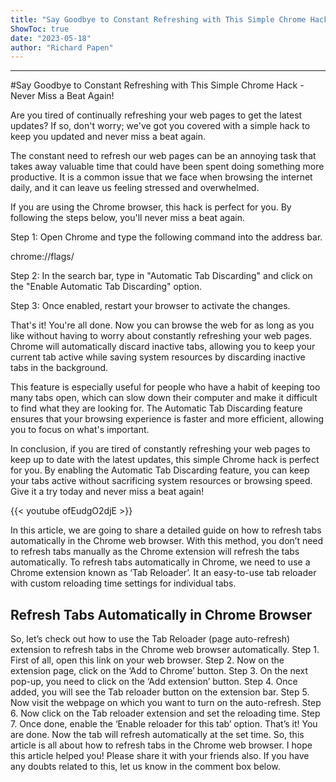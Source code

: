 ```yaml
---
title: "Say Goodbye to Constant Refreshing with This Simple Chrome Hack - Never Miss a Beat Again!"
ShowToc: true 
date: "2023-05-18"
author: "Richard Papen"
---
```

*****
#Say Goodbye to Constant Refreshing with This Simple Chrome Hack - Never Miss a Beat Again!

Are you tired of continually refreshing your web pages to get the latest updates? If so, don't worry; we've got you covered with a simple hack to keep you updated and never miss a beat again.

The constant need to refresh our web pages can be an annoying task that takes away valuable time that could have been spent doing something more productive. It is a common issue that we face when browsing the internet daily, and it can leave us feeling stressed and overwhelmed.

If you are using the Chrome browser, this hack is perfect for you. By following the steps below, you'll never miss a beat again.

Step 1: Open Chrome and type the following command into the address bar.

chrome://flags/

Step 2: In the search bar, type in "Automatic Tab Discarding" and click on the "Enable Automatic Tab Discarding" option.

Step 3: Once enabled, restart your browser to activate the changes.

That's it! You're all done. Now you can browse the web for as long as you like without having to worry about constantly refreshing your web pages. Chrome will automatically discard inactive tabs, allowing you to keep your current tab active while saving system resources by discarding inactive tabs in the background.

This feature is especially useful for people who have a habit of keeping too many tabs open, which can slow down their computer and make it difficult to find what they are looking for. The Automatic Tab Discarding feature ensures that your browsing experience is faster and more efficient, allowing you to focus on what's important.

In conclusion, if you are tired of constantly refreshing your web pages to keep up to date with the latest updates, this simple Chrome hack is perfect for you. By enabling the Automatic Tab Discarding feature, you can keep your tabs active without sacrificing system resources or browsing speed. Give it a try today and never miss a beat again!

{{< youtube ofEudgO2djE >}} 



In this article, we are going to share a detailed guide on how to refresh tabs automatically in the Chrome web browser. With this method, you don’t need to refresh tabs manually as the Chrome extension will refresh the tabs automatically.
To refresh tabs automatically in Chrome, we need to use a Chrome extension known as ‘Tab Reloader’. It an easy-to-use tab reloader with custom reloading time settings for individual tabs.

 
## Refresh Tabs Automatically in Chrome Browser


So, let’s check out how to use the Tab Reloader (page auto-refresh) extension to refresh tabs in the Chrome web browser automatically.
Step 1. First of all, open this link on your web browser.
Step 2. Now on the extension page, click on the ‘Add to Chrome’ button.
Step 3. On the next pop-up, you need to click on the ‘Add extension’ button.
Step 4. Once added, you will see the Tab reloader button on the extension bar.
Step 5. Now visit the webpage on which you want to turn on the auto-refresh.
Step 6. Now click on the Tab reloader extension and set the reloading time.
Step 7. Once done, enable the ‘Enable reloader for this tab’ option.
That’s it! You are done. Now the tab will refresh automatically at the set time.
So, this article is all about how to refresh tabs in the Chrome web browser. I hope this article helped you! Please share it with your friends also. If you have any doubts related to this, let us know in the comment box below.





